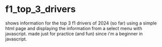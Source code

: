 # f1_top_3_drivers
shows information for the top 3 f1 drivers of 2024 (so far) using a simple html page and displaying the information from a select menu with javascript. made just for practice (and fun) since i'm a beginner in javascript.
